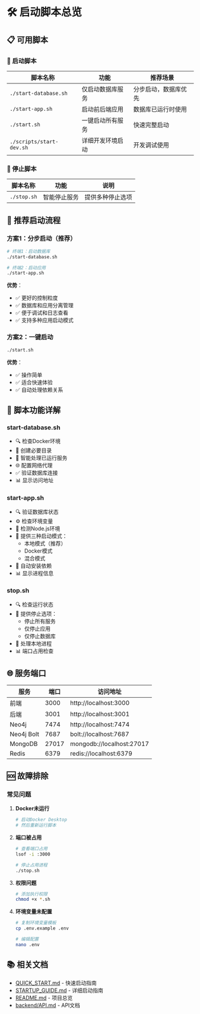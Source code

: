 # 🛠️ 启动脚本总览

## 📋 可用脚本

### 🚀 启动脚本

| 脚本名称 | 功能 | 推荐场景 |
|---------|------|----------|
| `./start-database.sh` | 仅启动数据库服务 | 分步启动，数据库优先 |
| `./start-app.sh` | 启动前后端应用 | 数据库已运行时使用 |
| `./start.sh` | 一键启动所有服务 | 快速完整启动 |
| `./scripts/start-dev.sh` | 详细开发环境启动 | 开发调试使用 |

### 🛑 停止脚本

| 脚本名称 | 功能 | 说明 |
|---------|------|------|
| `./stop.sh` | 智能停止服务 | 提供多种停止选项 |

## 🎯 推荐启动流程

### 方案1：分步启动（推荐）
```bash
# 终端1：启动数据库
./start-database.sh

# 终端2：启动应用
./start-app.sh
```

**优势**：
- ✅ 更好的控制粒度
- ✅ 数据库和应用分离管理
- ✅ 便于调试和日志查看
- ✅ 支持多种应用启动模式

### 方案2：一键启动
```bash
./start.sh
```

**优势**：
- ✅ 操作简单
- ✅ 适合快速体验
- ✅ 自动处理依赖关系

## 🔧 脚本功能详解

### start-database.sh
- 🔍 检查Docker环境
- 📁 创建必要目录
- 🔄 智能处理已运行服务
- 🌐 配置网络代理
- ✅ 验证数据库连接
- 📊 显示访问地址

### start-app.sh
- 🔍 验证数据库状态
- ⚙️ 检查环境变量
- 🔧 检测Node.js环境
- 🎯 提供三种启动模式：
  - 本地模式（推荐）
  - Docker模式
  - 混合模式
- 🔄 自动安装依赖
- 📊 显示进程信息

### stop.sh
- 🔍 检查运行状态
- 🎯 提供停止选项：
  - 停止所有服务
  - 仅停止应用
  - 仅停止数据库
- 🔄 处理本地进程
- 📊 端口占用检查

## 🌐 服务端口

| 服务 | 端口 | 访问地址 |
|------|------|----------|
| 前端 | 3000 | http://localhost:3000 |
| 后端 | 3001 | http://localhost:3001 |
| Neo4j | 7474 | http://localhost:7474 |
| Neo4j Bolt | 7687 | bolt://localhost:7687 |
| MongoDB | 27017 | mongodb://localhost:27017 |
| Redis | 6379 | redis://localhost:6379 |

## 🆘 故障排除

### 常见问题

1. **Docker未运行**
   ```bash
   # 启动Docker Desktop
   # 然后重新运行脚本
   ```

2. **端口被占用**
   ```bash
   # 查看端口占用
   lsof -i :3000
   
   # 停止占用进程
   ./stop.sh
   ```

3. **权限问题**
   ```bash
   # 添加执行权限
   chmod +x *.sh
   ```

4. **环境变量未配置**
   ```bash
   # 复制环境变量模板
   cp .env.example .env
   
   # 编辑配置
   nano .env
   ```

## 📚 相关文档

- [QUICK_START.md](./QUICK_START.md) - 快速启动指南
- [STARTUP_GUIDE.md](./STARTUP_GUIDE.md) - 详细启动指南
- [README.md](./README.md) - 项目总览
- [backend/API.md](./backend/API.md) - API文档
